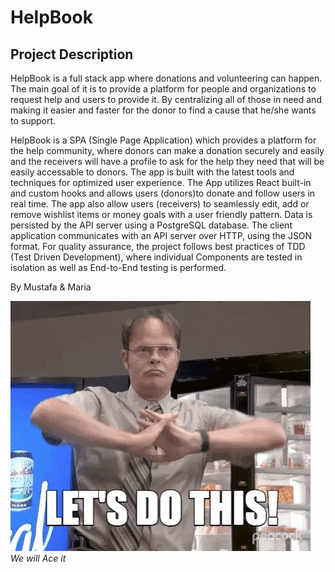 # HelpBook

## Project Description

HelpBook is a full stack app where donations and volunteering can happen. The main goal of it is to provide a platform for people and organizations to request help and users to provide it. By centralizing all of those in need and making it easier and faster for the donor to find a cause that he/she wants to support.

HelpBook is a SPA (Single Page Application) which provides a platform for the help community, where donors can make a donation securely and easily and the receivers will have a profile to ask for the help they need that will be easily accessable to donors. The app is built with the latest tools and techniques for optimized user experience.
The App utilizes React built-in and custom hooks and allows users (donors)to donate and follow users in real time. The app also allow users (receivers) to seamlessly edit, add or remove wishlist items or money goals with a user friendly pattern.
Data is persisted by the API server using a PostgreSQL database. The client application communicates with an API server over HTTP, using the JSON format.
For quality assurance, the project follows best practices of TDD (Test Driven Development), where individual Components are tested in isolation as well as End-to-End testing is performed.

By Mustafa & Maria

!['Sample'](https://github.com/DrMustafaH/HelpBook/blob/main/docs/giphy.gif?raw=true")
_We will Ace it_
